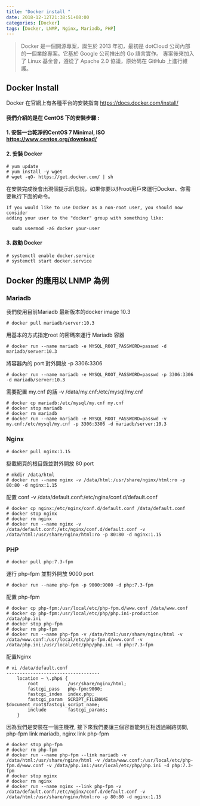 ```yaml
---
title: "Docker install "
date: 2018-12-12T21:38:51+08:00
categories: [Docker]
tags: [Docker, LNMP, Nginx, Mariadb, PHP]
---
```

> Docker 是一個開源專案，誕生於 2013 年初，最初是 dotCloud 公司內部的一個業餘專案。它基於 Google 公司推出的 Go 語言實作。 專案後來加入了 Linux 基金會，遵從了 Apache 2.0 協議，原始碼在 GitHub 上進行維護。

## Docker Install
Docker 在官網上有各種平台的安裝指南 https://docs.docker.com/install/

#### 我們介紹的是在 CentOS 下的安裝步驟 :
#### 1. 安裝一台乾淨的CentOS 7 Minimal, ISO https://www.centos.org/download/
#### 2. 安裝 Docker
```
# yum update
# yum install -y wget
# wget -qO- https://get.docker.com/ | sh
```
在安裝完成後會出現個提示訊息說，如果你要以非root用戶來運行Docker、你需要執行下面的命令。
```
If you would like to use Docker as a non-root user, you should now consider
adding your user to the "docker" group with something like:

  sudo usermod -aG docker your-user
```
#### 3. 啟動 Docker
```
# systemctl enable docker.service
# systemctl start docker.service
```
## Docker 的應用以 LNMP 為例
### Mariadb
我們使用目前Mariadb 最新版本的docker image 10.3
```
# docker pull mariadb/server:10.3
```
用基本的方式指定root 的密碼來運行 Mariadb 容器
```
# docker run --name mariadb -e MYSQL_ROOT_PASSWORD=passwd -d mariadb/server:10.3
```
將容器內的 port 對外開放 -p 3306:3306
```
# docker run --name mariadb -e MYSQL_ROOT_PASSWORD=passwd -p 3306:3306 -d mariadb/server:10.3
```
需要配置 my.cnf 的話 -v /data/my.cnf:/etc/mysql/my.cnf
```
# docker cp mariadb:/etc/mysql/my.cnf my.cnf
# docker stop mariadb
# docker rm mariadb
# docker run --name mariadb -e MYSQL_ROOT_PASSWORD=passwd -v my.cnf:/etc/mysql/my.cnf -p 3306:3306 -d mariadb/server:10.3
```
### Nginx
```
# docker pull nginx:1.15
```
掛載網頁的根目錄並對外開放 80 port
```
# mkdir /data/html
# docker run --name nginx -v /data/html:/usr/share/nginx/html:ro -p 80:80 -d nginx:1.15
```
配置 conf -v /data/default.conf:/etc/nginx/conf.d/default.conf
```
# docker cp nginx:/etc/nginx/conf.d/default.conf /data/default.conf
# docker stop nginx
# docker rm nginx
# docker run --name nginx -v /data/default.conf:/etc/nginx/conf.d/default.conf -v /data/html:/usr/share/nginx/html:ro -p 80:80 -d nginx:1.15
```
### PHP
```
# docker pull php:7.3-fpm
```
運行 php-fpm 並對外開放 9000 port
```
# docker run --name php-fpm -p 9000:9000 -d php:7.3-fpm
```
配置 php-fpm
```
# docker cp php-fpm:/usr/local/etc/php-fpm.d/www.conf /data/www.conf
# docker cp php-fpm:/usr/local/etc/php/php.ini-production /data/php.ini
# docker stop php-fpm
# docker rm php-fpm
# docker run --name php-fpm -v /data/html:/usr/share/nginx/html -v /data/www.conf:/usr/local/etc/php-fpm.d/www.conf -v /data/php.ini:/usr/local/etc/php/php.ini -d php:7.3-fpm
```
配置Nginx 
```
# vi /data/default.conf
-----------------------------------
    location ~ \.php$ {
        root           /usr/share/nginx/html;
        fastcgi_pass   php-fpm:9000;
        fastcgi_index  index.php;
        fastcgi_param  SCRIPT_FILENAME  $document_root$fastcgi_script_name;
        include        fastcgi_params;
    }
```
因為我們是安裝在一個主機裡, 接下來我們要讓三個容器能夠互相透過網路訪問, php-fpm link mariadb, nginx link php-fpm 
```
# docker stop php-fpm
# docker rm php-fpm
# docker run --name php-fpm --link mariadb -v /data/html:/usr/share/nginx/html -v /data/www.conf:/usr/local/etc/php-fpm.d/www.conf -v /data/php.ini:/usr/local/etc/php/php.ini -d php:7.3-fpm
# docker stop nginx
# docker rm nginx
# docker run --name nginx --link php-fpm -v /data/default.conf:/etc/nginx/conf.d/default.conf -v /data/html:/usr/share/nginx/html:ro -p 80:80 -d nginx:1.15
```